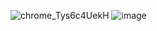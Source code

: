 ![chrome_Tys6c4UekH](https://github.com/user-attachments/assets/db6c7092-82e8-4eac-8215-1e93a0f06145)
![image](https://github.com/user-attachments/assets/ee8bf5a1-f675-4a95-9a05-ea93cde987b9)
